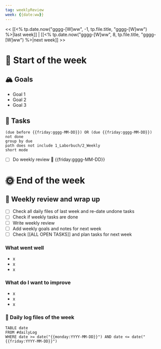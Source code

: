 ```yaml
---
tag: weeklyReview
week: {{date:ww}} 
---
```

<< [[<% tp.date.now("gggg-[W]ww", -1, tp.file.title, "gggg-[W]ww") %>|last week]] | [[<% tp.date.now("gggg-[W]ww", 8, tp.file.title, "gggg-[W]ww") %>|next week]] >> 
# 🚀 Start of the week

## 🏔 Goals
- Goal 1
- Goal 2
- Goal 3

## 🐾 Tasks
```tasks
(due before {{friday:gggg-MM-DD}}) OR (due {{friday:gggg-MM-DD}})
not done
group by due
path does not include 1_Laborbuch/2_Weekly
short mode
```
- [ ] Do weekly review 📅 {{friday:gggg-MM-DD}}

# 🌞 End of the week

## 📜 Weekly review and wrap up
- [ ] Check all daily files of last week and re-date undone tasks
- [ ] Check if weekly tasks are done
- [ ] Write weekly review
- [ ] Add weekly goals and notes for next week
- [ ] Check [[ALL OPEN TASKS]] and plan tasks for next week

### What went well
- x
- x
- x
### What do I want to improve
- x
- x
- x

### 🌴 Daily log files of the week
```dataview
TABLE date
FROM #dailyLog
WHERE date >= date("{{monday:YYYY-MM-DD}}") AND date <= date("{{friday:YYYY-MM-DD}}")
```


